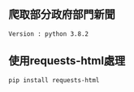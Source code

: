 ## 爬取部分政府部門新聞

```
Version : python 3.8.2
```

## 使用requests-html處理

```
pip install requests-html
```
